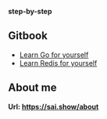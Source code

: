 **step-by-step**

## Gitbook
- [Learn Go for yourself](https://go.step-by-step.wiki)
- [Learn Redis for yourself](https://redis.step-by-step.wiki)

## About me
**Url: https://sai.show/about**
